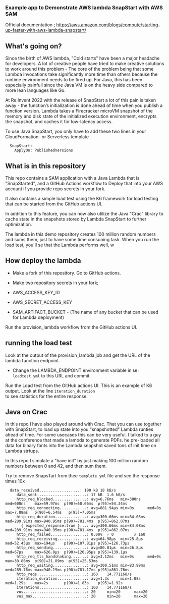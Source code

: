 ### Example app to Demonstrate AWS lambda SnapStart with AWS SAM

Official documentation ; https://aws.amazon.com/blogs/compute/starting-up-faster-with-aws-lambda-snapstart/

## What's going on? 

Since the birth of AWS lambda, "Cold starts" have been a major headache for developers. A lot of creative people have tried to make 
creative solutions to work around this problem - The core of the problem being that some Lambda invocations take significantly more time than 
others because the runtime environment needs to be fired up. For Java, this has been especially painfull since the Java VM is on the heavy side 
compared to more lean languages like Go.

At Re:Invent 2022 with the release of SnapStart a lot of this pain is taken away - the function’s initialization is done ahead of time when you publish a function version. 
Lambda takes a Firecracker microVM snapshot of the memory and disk state of the initialized execution environment, 
encrypts the snapshot, and caches it for low-latency access.

To use Java SnapStart, you only have to add these two lines in your CloudFormation- or Serverless template

```text
  SnapStart:
    ApplyOn: PublishedVersions
```

## What is in this repository

This repo contains a SAM application with a Java Lambda that is "SnapStarted", and a GitHub Actions workflow to Deploy that into your AWS account if you provide 
repo secrets in your fork. 

It also contains a simple load test using the K6 framework for load testing that can be started from the GitHub actions UI. 



In addition to this feature, you can now also utilize the Java "Crac" library to cache state in the snapshots stored 
by Lambda SnapStart to further optimization. 

The lambda in this demo repository creates 100 million random numbers and sums them, just to have some time consuning task.
When you run the load test, you'll se that the Lambda performs well, w

## How deploy the lambda

* Make a fork of this repository. Go to GitHub actions. 
* Make two repository secrets in your fork; 

* AWS_ACCESS_KEY_ID
* AWS_SECRET_ACCESS_KEY
* SAM_ARTIFACT_BUCKET - (The name of any bucket that can be used for Lambda deployment) 

Run the provision_lambda workflow from the GitHub actions UI. 

## running the load test

Look at the output of the provision_lambda job and get the URL of the lambda function endpoint. 

* Change the LAMBDA_ENDPOINT environment variable in ```k6-loadtest.yml``` to this URL and commit. 

Run the Load test from the GitHub actions UI. This is an example of K6 output. Look at the line ```iteration_duration```  
to see statistics for the entire response. 


## Java on Crac

In this repo I have also played around with Crac. That you can use together with SnapStart, to load up state into you 
"snapshotted" Lambda runties ahead of time. For some usecases this can be very useful. I talked to a guy at the conference
that made a lambda to generate PDFs. he pre-loaded all data for binary fonts into the Lambda snapshot saved tons of init time 
on Lambda strtups. 

In this repo I simulate a "have init" by just making 100 million random numbers between 0 and 42, and then sum them. 

Try to remove SnapsTart from thee ```template.yml``` file and see the response times 10x 

```text
  data_received..................: 190 kB 18 kB/s
     data_sent......................: 17 kB  1.6 kB/s
     http_req_blocked...............: avg=6.76ms   min=300ns   med=600ns    max=59.97ms  p(90)=50.66ms  p(95)=54.34ms 
     http_req_connecting............: avg=881.94µs min=0s      med=0s       max=7.88ms   p(90)=6.54ms   p(95)=7.05ms  
     http_req_duration..............: avg=300.66ms min=84.08ms med=289.91ms max=940.95ms p(90)=781.4ms  p(95)=862.07ms
       { expected_response:true }...: avg=300.66ms min=84.08ms med=289.91ms max=940.95ms p(90)=781.4ms  p(95)=862.07ms
     http_req_failed................: 0.00%  ✓ 0         ✗ 160 
     http_req_receiving.............: avg=64.98µs  min=25.8µs  med=52.45µs  max=194µs    p(90)=107.81µs p(95)=126.73µs
     http_req_sending...............: avg=80.81µs  min=26.8µs  med=67µs     max=626.8µs  p(90)=120.95µs p(95)=139.1µs 
     http_req_tls_handshaking.......: avg=3.12ms   min=0s      med=0s       max=30.86ms  p(90)=21.89ms  p(95)=25.53ms 
     http_req_waiting...............: avg=300.51ms min=83.99ms med=289.76ms max=940.19ms p(90)=781.17ms p(95)=861.76ms
     http_reqs......................: 160    14.771168/s
     iteration_duration.............: avg=1.3s     min=1.08s   med=1.29s    max=2s       p(90)=1.83s    p(95)=1.92s   
     iterations.....................: 160    14.771168/s
     vus............................: 20     min=20      max=20
     vus_max........................: 20     min=20      max=20
```
